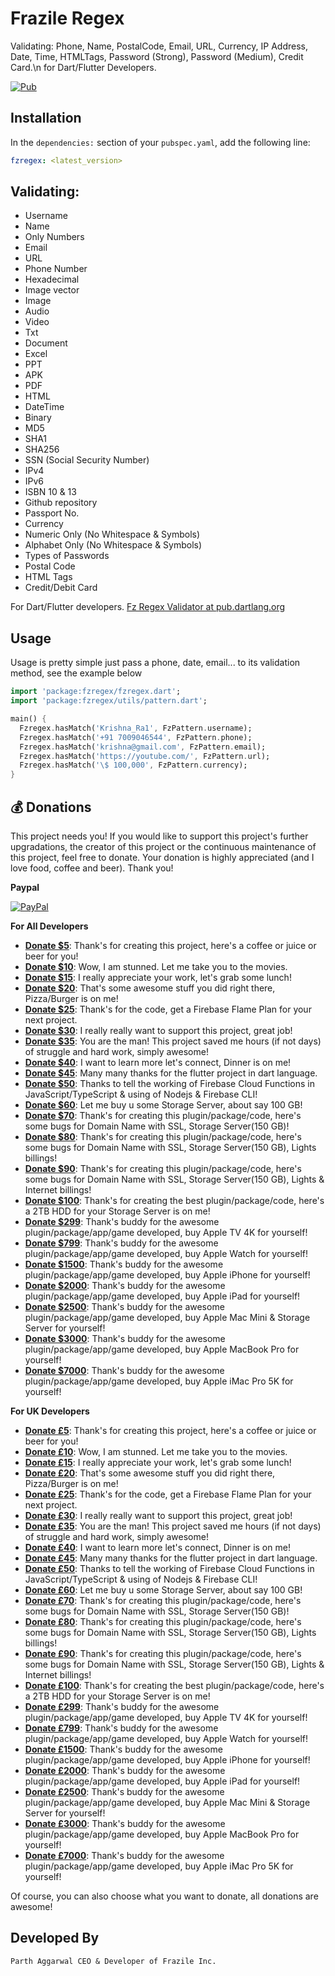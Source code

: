# Frazile Regex

Validating: Phone, Name, PostalCode, Email, URL, Currency, IP Address, Date, Time, HTMLTags, Password (Strong), Password (Medium), Credit Card.\n for Dart/Flutter Developers.

[![Pub](https://img.shields.io/pub/v/google_polyline_algorithm.svg)](https://pub.dartlang.org/packages/fzregex)

## Installation

In the `dependencies:` section of your `pubspec.yaml`, add the following line:

```yaml
fzregex: <latest_version>
```

## Validating:

- Username
- Name
- Only Numbers
- Email
- URL
- Phone Number
- Hexadecimal
- Image vector
- Image
- Audio
- Video
- Txt
- Document
- Excel
- PPT
- APK
- PDF
- HTML
- DateTime
- Binary
- MD5
- SHA1
- SHA256
- SSN (Social Security Number)
- IPv4
- IPv6
- ISBN 10 & 13
- Github repository
- Passport No.
- Currency
- Numeric Only (No Whitespace & Symbols)
- Alphabet Only (No Whitespace & Symbols)
- Types of Passwords
- Postal Code
- HTML Tags
- Credit/Debit Card

For Dart/Flutter developers.
[Fz Regex Validator at pub.dartlang.org](https://pub.dartlang.org/packages/ "Fz Regex")

## Usage

Usage is pretty simple just pass a phone, date, email... to its validation method, see the example below

```dart
import 'package:fzregex/fzregex.dart';
import 'package:fzregex/utils/pattern.dart';

main() {
  Fzregex.hasMatch('Krishna_Ra1', FzPattern.username);
  Fzregex.hasMatch('+91 7009046544', FzPattern.phone);
  Fzregex.hasMatch('krishna@gmail.com', FzPattern.email);
  Fzregex.hasMatch('https://youtube.com/', FzPattern.url);
  Fzregex.hasMatch('\$ 100,000', FzPattern.currency);
}
```

## 💰 Donations

This project needs you! If you would like to support this project's further upgradations, the creator of this project or the continuous maintenance of this project, feel free to donate. Your donation is highly appreciated (and I love food, coffee and beer). Thank you!

**Paypal**

[![PayPal](https://img.shields.io/static/v1?label=PayPal&message=Donate&color=blue&logo=paypal&style=for-the-badge&labelColor=black)](https://www.paypal.me/frazile)

**For All Developers**

* **[Donate $5](https://www.paypal.me/frazile/USD5)**: Thank's for creating this project, here's a coffee or juice or beer for you!
* **[Donate $10](https://www.paypal.me/frazile/USD10)**: Wow, I am stunned. Let me take you to the movies.
* **[Donate $15](https://www.paypal.me/frazile/USD15)**: I really appreciate your work, let's grab some lunch!
* **[Donate $20](https://www.paypal.me/frazile/USD20)**: That's some awesome stuff you did right there, Pizza/Burger is on me!
* **[Donate $25](https://www.paypal.me/frazile/USD25)**: Thank's for the code, get a Firebase Flame Plan for your next project.
* **[Donate $30](https://www.paypal.me/frazile/USD30)**: I really really want to support this project, great job!
* **[Donate $35](https://www.paypal.me/frazile/USD35)**: You are the man! This project saved me hours (if not days) of struggle and hard work, simply awesome!
* **[Donate $40](https://www.paypal.me/frazile/USD40)**: I want to learn more let's connect, Dinner is on me!
* **[Donate $45](https://www.paypal.me/frazile/USD45)**: Many many thanks for the flutter project in dart language.
* **[Donate $50](https://www.paypal.me/frazile/USD50)**: Thanks to tell the working of Firebase Cloud Functions in JavaScript/TypeScript & using of Nodejs & Firebase CLI!
* **[Donate $60](https://www.paypal.me/frazile/USD60)**: Let me buy u some Storage Server, about say 100 GB!
* **[Donate $70](https://www.paypal.me/frazile/USD70)**: Thank's for creating this plugin/package/code, here's some bugs for Domain Name with SSL, Storage Server(150 GB)!
* **[Donate $80](https://www.paypal.me/frazile/USD80)**: Thank's for creating this plugin/package/code, here's some bugs for Domain Name with SSL, Storage Server(150 GB), Lights billings!
* **[Donate $90](https://www.paypal.me/frazile/USD90)**: Thank's for creating this plugin/package/code, here's some bugs for Domain Name with SSL, Storage Server(150 GB), Lights & Internet billings!
* **[Donate $100](https://www.paypal.me/frazile/USD100)**: Thank's for creating the best plugin/package/code, here's a 2TB HDD for your Storage Server is on me!
* **[Donate $299](https://www.paypal.me/frazile/USD299)**: Thank's buddy for the awesome plugin/package/app/game developed, buy Apple TV 4K for yourself!
* **[Donate $799](https://www.paypal.me/frazile/USD799)**: Thank's buddy for the awesome plugin/package/app/game developed, buy Apple Watch for yourself!
* **[Donate $1500](https://www.paypal.me/frazile/USD1500)**: Thank's buddy for the awesome plugin/package/app/game developed, buy Apple iPhone for yourself!
* **[Donate $2000](https://www.paypal.me/frazile/USD2000)**: Thank's buddy for the awesome plugin/package/app/game developed, buy Apple iPad for yourself!
* **[Donate $2500](https://www.paypal.me/frazile/USD2500)**: Thank's buddy for the awesome plugin/package/app/game developed, buy Apple Mac Mini & Storage Server for yourself!
* **[Donate $3000](https://www.paypal.me/frazile/USD3000)**: Thank's buddy for the awesome plugin/package/app/game developed, buy Apple MacBook Pro for yourself!
* **[Donate $7000](https://www.paypal.me/frazile/USD7000)**: Thank's buddy for the awesome plugin/package/app/game developed, buy Apple iMac Pro 5K for yourself!

**For UK Developers**

* **[Donate £5](https://www.paypal.me/frazile/GBP5)**: Thank's for creating this project, here's a coffee or juice or beer for you!
* **[Donate £10](https://www.paypal.me/frazile/GBP10)**: Wow, I am stunned. Let me take you to the movies.
* **[Donate £15](https://www.paypal.me/frazile/GBP15)**: I really appreciate your work, let's grab some lunch!
* **[Donate £20](https://www.paypal.me/frazile/GBP20)**: That's some awesome stuff you did right there, Pizza/Burger is on me!
* **[Donate £25](https://www.paypal.me/frazile/GBP25)**: Thank's for the code, get a Firebase Flame Plan for your next project.
* **[Donate £30](https://www.paypal.me/frazile/GBP30)**: I really really want to support this project, great job!
* **[Donate £35](https://www.paypal.me/frazile/GBP35)**: You are the man! This project saved me hours (if not days) of struggle and hard work, simply awesome!
* **[Donate £40](https://www.paypal.me/frazile/GBP40)**: I want to learn more let's connect, Dinner is on me!
* **[Donate £45](https://www.paypal.me/frazile/GBP45)**: Many many thanks for the flutter project in dart language.
* **[Donate £50](https://www.paypal.me/frazile/GBP50)**: Thanks to tell the working of Firebase Cloud Functions in JavaScript/TypeScript & using of Nodejs & Firebase CLI!
* **[Donate £60](https://www.paypal.me/frazile/GBP60)**: Let me buy u some Storage Server, about say 100 GB!
* **[Donate £70](https://www.paypal.me/frazile/GBP70)**: Thank's for creating this plugin/package/code, here's some bugs for Domain Name with SSL, Storage Server(150 GB)!
* **[Donate £80](https://www.paypal.me/frazile/GBP80)**: Thank's for creating this plugin/package/code, here's some bugs for Domain Name with SSL, Storage Server(150 GB), Lights billings!
* **[Donate £90](https://www.paypal.me/frazile/GBP90)**: Thank's for creating this plugin/package/code, here's some bugs for Domain Name with SSL, Storage Server(150 GB), Lights & Internet billings!
* **[Donate £100](https://www.paypal.me/frazile/GBP100)**: Thank's for creating the best plugin/package/code, here's a 2TB HDD for your Storage Server is on me!
* **[Donate £299](https://www.paypal.me/frazile/GBP299)**: Thank's buddy for the awesome plugin/package/app/game developed, buy Apple TV 4K for yourself!
* **[Donate £799](https://www.paypal.me/frazile/GBP799)**: Thank's buddy for the awesome plugin/package/app/game developed, buy Apple Watch for yourself!
* **[Donate £1500](https://www.paypal.me/frazile/GBP1500)**: Thank's buddy for the awesome plugin/package/app/game developed, buy Apple iPhone for yourself!
* **[Donate £2000](https://www.paypal.me/frazile/GBP2000)**: Thank's buddy for the awesome plugin/package/app/game developed, buy Apple iPad for yourself!
* **[Donate £2500](https://www.paypal.me/frazile/GBP2500)**: Thank's buddy for the awesome plugin/package/app/game developed, buy Apple Mac Mini & Storage Server for yourself!
* **[Donate £3000](https://www.paypal.me/frazile/GBP3000)**: Thank's buddy for the awesome plugin/package/app/game developed, buy Apple MacBook Pro for yourself!
* **[Donate £7000](https://www.paypal.me/frazile/GBP7000)**: Thank's buddy for the awesome plugin/package/app/game developed, buy Apple iMac Pro 5K for yourself!

Of course, you can also choose what you want to donate, all donations are awesome!

## Developed By

```
Parth Aggarwal CEO & Developer of Frazile Inc.
```